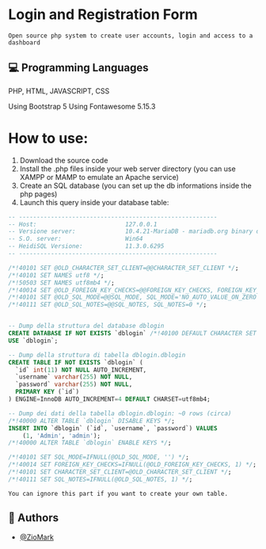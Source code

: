 # Login and Registration Form

    Open source php system to create user accounts, login and access to a dashboard


## 💻 Programming Languages

   PHP, HTML, JAVASCRIPT, CSS

   Using Bootstrap 5
   Using Fontawesome 5.15.3

# How to use:

   1) Download the source code
   2) Install the .php files inside your web server directory (you can use XAMPP or MAMP to emulate an Apache service)
   3) Create an SQL database (you can set up the db informations inside the php pages)
   4) Launch this query inside your database table:

```sql
-- --------------------------------------------------------
-- Host:                         127.0.0.1
-- Versione server:              10.4.21-MariaDB - mariadb.org binary distribution
-- S.O. server:                  Win64
-- HeidiSQL Versione:            11.3.0.6295
-- --------------------------------------------------------

/*!40101 SET @OLD_CHARACTER_SET_CLIENT=@@CHARACTER_SET_CLIENT */;
/*!40101 SET NAMES utf8 */;
/*!50503 SET NAMES utf8mb4 */;
/*!40014 SET @OLD_FOREIGN_KEY_CHECKS=@@FOREIGN_KEY_CHECKS, FOREIGN_KEY_CHECKS=0 */;
/*!40101 SET @OLD_SQL_MODE=@@SQL_MODE, SQL_MODE='NO_AUTO_VALUE_ON_ZERO' */;
/*!40111 SET @OLD_SQL_NOTES=@@SQL_NOTES, SQL_NOTES=0 */;


-- Dump della struttura del database dblogin
CREATE DATABASE IF NOT EXISTS `dblogin` /*!40100 DEFAULT CHARACTER SET utf8mb4 */;
USE `dblogin`;

-- Dump della struttura di tabella dblogin.dblogin
CREATE TABLE IF NOT EXISTS `dblogin` (
  `id` int(11) NOT NULL AUTO_INCREMENT,
  `username` varchar(255) NOT NULL,
  `password` varchar(255) NOT NULL,
  PRIMARY KEY (`id`)
) ENGINE=InnoDB AUTO_INCREMENT=4 DEFAULT CHARSET=utf8mb4;

-- Dump dei dati della tabella dblogin.dblogin: ~0 rows (circa)
/*!40000 ALTER TABLE `dblogin` DISABLE KEYS */;
INSERT INTO `dblogin` (`id`, `username`, `password`) VALUES
	(1, 'Admin', 'admin');
/*!40000 ALTER TABLE `dblogin` ENABLE KEYS */;

/*!40101 SET SQL_MODE=IFNULL(@OLD_SQL_MODE, '') */;
/*!40014 SET FOREIGN_KEY_CHECKS=IFNULL(@OLD_FOREIGN_KEY_CHECKS, 1) */;
/*!40101 SET CHARACTER_SET_CLIENT=@OLD_CHARACTER_SET_CLIENT */;
/*!40111 SET SQL_NOTES=IFNULL(@OLD_SQL_NOTES, 1) */;

```

    You can ignore this part if you want to create your own table.

## 👥 Authors

- [@ZioMark](https://github.com/ZioMark13)
